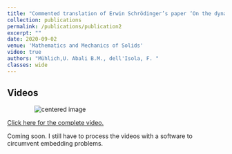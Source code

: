 ```yaml
---
title: "Commented translation of Erwin Schrödinger’s paper ‘On the dynamics of elastically coupled point systems’ ( Zur Dynamik elastisch gekoppelter Punktsysteme )"
collection: publications
permalink: /publications/publication2
excerpt: ""
date: 2020-09-02
venue: 'Mathematics and Mechanics of Solids'
video: true
authors: "Mühlich,U. Abali B.M., dell'Isola, F. "
classes: wide
---
```

## Videos

<p class="aligncenter">
  &nbsp; &nbsp; &nbsp; &nbsp;   &nbsp; &nbsp; &nbsp; &nbsp; <img src="{{site.url}}{{site.baseurl}}/files/SchChainAv1p0_500.png" alt="centered image" />
</p>

<a href="https://uachcl-my.sharepoint.com/:v:/g/personal/uwe_muhlich_uach_cl/EatkygmyJilHgvSsqI8yxx8B_LiTRRPaRf9agVPaxMCRyQ?e=rBl782" class="uline" target="_blank">Click here for the complete video. </a>

<!--
<video muted autoplay controls width="480" height="320" controls="controls">
  <source src="{{site.url}}{{site.baseurl}}/files/SchChainAv1p0_500.mp4" type="video/mp4">
</video>
-->


Coming soon. I still have to process the videos with a software to circumvent embedding problems.
